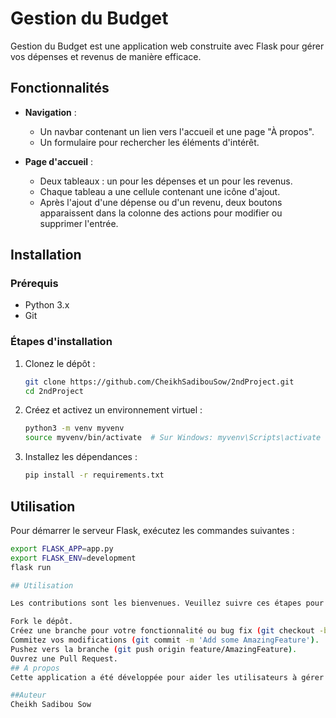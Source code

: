 # Gestion du Budget

Gestion du Budget est une application web construite avec Flask pour gérer vos dépenses et revenus de manière efficace.

## Fonctionnalités

- **Navigation** :
  - Un navbar contenant un lien vers l'accueil et une page "À propos".
  - Un formulaire pour rechercher les éléments d'intérêt.

- **Page d'accueil** :
  - Deux tableaux : un pour les dépenses et un pour les revenus.
  - Chaque tableau a une cellule contenant une icône d'ajout.
  - Après l'ajout d'une dépense ou d'un revenu, deux boutons apparaissent dans la colonne des actions pour modifier ou supprimer l'entrée.

## Installation

### Prérequis

- Python 3.x
- Git

### Étapes d'installation

1. Clonez le dépôt :

    ```bash
    git clone https://github.com/CheikhSadibouSow/2ndProject.git
    cd 2ndProject
    ```

2. Créez et activez un environnement virtuel :

    ```bash
    python3 -m venv myvenv
    source myvenv/bin/activate  # Sur Windows: myvenv\Scripts\activate
    ```

3. Installez les dépendances :

    ```bash
    pip install -r requirements.txt
    ```

## Utilisation

Pour démarrer le serveur Flask, exécutez les commandes suivantes :

```bash
export FLASK_APP=app.py
export FLASK_ENV=development
flask run

## Utilisation

Les contributions sont les bienvenues. Veuillez suivre ces étapes pour contribuer :

Fork le dépôt.
Créez une branche pour votre fonctionnalité ou bug fix (git checkout -b feature/AmazingFeature).
Commitez vos modifications (git commit -m 'Add some AmazingFeature').
Pushez vers la branche (git push origin feature/AmazingFeature).
Ouvrez une Pull Request.
## A propos
Cette application a été développée pour aider les utilisateurs à gérer leurs finances personnelles de manière simple et intuitive.

##Auteur
Cheikh Sadibou Sow


